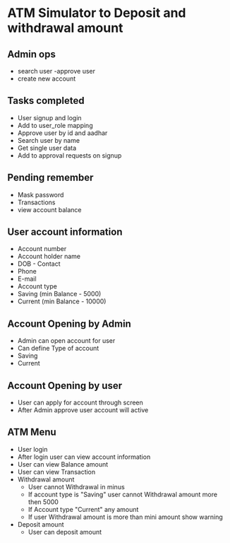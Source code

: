 # ATM Simulator to Deposit and withdrawal amount 

## Admin ops
- search user
-approve user
- create new account



## Tasks completed 
- User signup and login
- Add to user_role mapping
- Approve user by id and aadhar
- Search user by name
- Get single user data
- Add to approval requests on signup
## Pending remember
- Mask password
- Transactions
- view account balance

## User account information  

- Account number
- Account holder name  
- DOB - Contact  
- Phone  
- E-mail  
- Account type 
- Saving (min Balance - 5000) 
- Current (min Balance - 10000) 

## Account Opening by Admin  

- Admin can open account for user 
- Can define Type of account  
- Saving  
- Current  

 
## Account Opening by user  

- User can apply for account through screen 
- After Admin approve user account will active  

 
## ATM Menu  

- User login  
- After login user can view account information 
- User can view Balance amount 
- User can view Transaction  
- Withdrawal amount  
    - User cannot Withdrawal in minus  
    - If account type is "Saving" user cannot Withdrawal  amount more then 5000 
    - If Account type "Current" any amount 
    - If user Withdrawal amount is more than mini amount show warning 
- Deposit amount  
    - User can deposit amount 